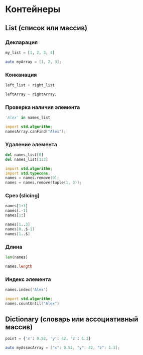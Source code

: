 # Контейнеры

## List (список или массив)

### Декларация
```python
my_list = [1, 2, 3, 4]
```

```d
auto myArray = [1, 2, 3];
```
### Конканация
```python
left_list + right_list
```
```d
leftArray ~ rightArray;
```

### Проверка наличия элемента
```python
'Alex' in names_list
```
```d
import std.algorithm;
namesArray.canFind("Alex");
```
### Удаление элемента
```python
del names_list[0]
del names_list[1:3]
```
```d
import std.algorithm;
import std.typecons;
names = names.remove(0);
names = names.remove(tuple(1, 3));
```

### Срез (slicing)
```python
names[1:3]
names[:-1]
names[1:]
```

```d
names[1..3]
names[0..$-1]
names[1..$]
```

### Длина
```python
len(names)
```
```d
names.length
```

### Индекс элемента
```python
names.index('Alex')
```
```d
import std.algorithm;
names.countUntil("Alex")
```

## Dictionary (словарь или ассоциативный массив)

```python
point = {'x': 0.52, 'y': 42, 'z': 1.3}
```

```d
auto myAssocArray = ["x": 0.52, "y": 42, "z": 1.3];
```

